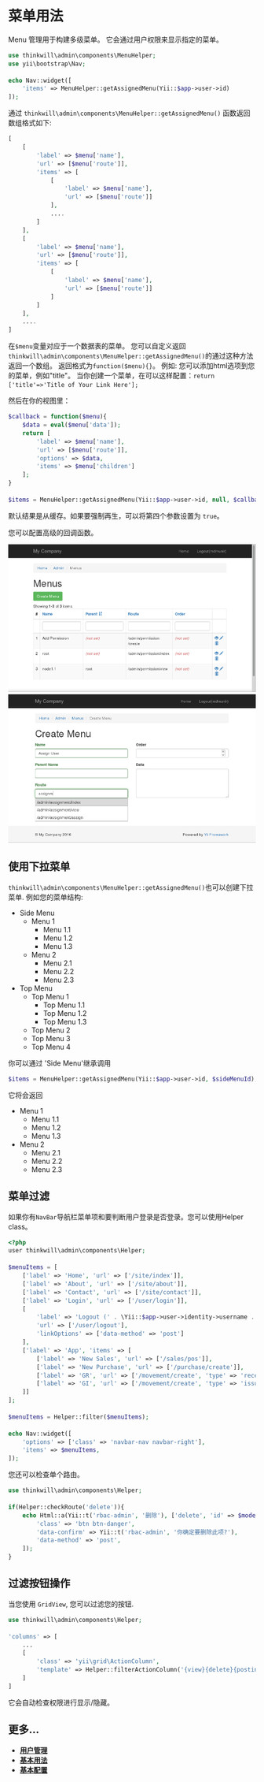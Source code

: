 菜单用法
==========

Menu 管理用于构建多级菜单。
它会通过用户权限来显示指定的菜单。

```php
use thinkwill\admin\components\MenuHelper;
use yii\bootstrap\Nav;

echo Nav::widget([
    'items' => MenuHelper::getAssignedMenu(Yii::$app->user->id)
]);
```

通过 `thinkwill\admin\components\MenuHelper::getAssignedMenu()` 函数返回数组格式如下:

```php
[
    [
        'label' => $menu['name'], 
        'url' => [$menu['route']],
        'items' => [
			[
				'label' => $menu['name'], 
				'url' => [$menu['route']]
            ],
            ....
        ]
    ],
    [
        'label' => $menu['name'], 
        'url' => [$menu['route']],
        'items' => [
			[
				'label' => $menu['name'], 
				'url' => [$menu['route']]
            ]
        ]
    ],
    ....
]
```

在`$menu`变量对应于一个数据表的菜单。
您可以自定义返回`thinkwill\admin\components\MenuHelper::getAssignedMenu()`的通过这种方法返回一个数组。
返回格式为`function($menu){}`。
例如:
    您可以添加html选项到您的菜单，例如"title"。
    当你创建一个菜单，在可以这样配置：``` return ['title'=>'Title of Your Link Here']; ```

然后在你的视图里：

```php
$callback = function($menu){
    $data = eval($menu['data']);
    return [
        'label' => $menu['name'], 
        'url' => [$menu['route']],
        'options' => $data,
        'items' => $menu['children']
    ];
}

$items = MenuHelper::getAssignedMenu(Yii::$app->user->id, null, $callback);
```

默认结果是从缓存。如果要强制再生，可以将第四个参数设置为 `true`。

您可以配置高级的回调函数。

![列表菜单](/docs/images/image09.png)
![创建菜单](/docs/images/image10.png)

使用下拉菜单
-------------------
`thinkwill\admin\components\MenuHelper::getAssignedMenu()`也可以创建下拉菜单.
例如您的菜单结构:

* Side Menu
  * Menu 1
    * Menu 1.1
    * Menu 1.2
    * Menu 1.3
  * Menu 2
    * Menu 2.1
    * Menu 2.2
    * Menu 2.3
* Top Menu
  * Top Menu 1
    * Top Menu 1.1
    * Top Menu 1.2
    * Top Menu 1.3
  * Top Menu 2
  * Top Menu 3
  * Top Menu 4

你可以通过 'Side Menu'继承调用

```php
$items = MenuHelper::getAssignedMenu(Yii::$app->user->id, $sideMenuId);
```

它将会返回
* Menu 1
  * Menu 1.1
  * Menu 1.2
  * Menu 1.3
* Menu 2
  * Menu 2.1
  * Menu 2.2
  * Menu 2.3

菜单过滤
--------------
如果你有`NavBar`导航栏菜单项和要判断用户登录是否登录。您可以使用Helper class。

```php
<?php
user thinkwill\admin\components\Helper;

$menuItems = [
    ['label' => 'Home', 'url' => ['/site/index']],
    ['label' => 'About', 'url' => ['/site/about']],
    ['label' => 'Contact', 'url' => ['/site/contact']],
    ['label' => 'Login', 'url' => ['/user/login']],
    [
        'label' => 'Logout (' . \Yii::$app->user->identity->username . ')',
        'url' => ['/user/logout'],
        'linkOptions' => ['data-method' => 'post']
    ],
    ['label' => 'App', 'items' => [
        ['label' => 'New Sales', 'url' => ['/sales/pos']],
        ['label' => 'New Purchase', 'url' => ['/purchase/create']],
        ['label' => 'GR', 'url' => ['/movement/create', 'type' => 'receive']],
        ['label' => 'GI', 'url' => ['/movement/create', 'type' => 'issue']],
    ]]
];

$menuItems = Helper::filter($menuItems);

echo Nav::widget([
    'options' => ['class' => 'navbar-nav navbar-right'],
    'items' => $menuItems,
]);
```

您还可以检查单个路由。

```php
use thinkwill\admin\components\Helper;

if(Helper::checkRoute('delete')){
    echo Html::a(Yii::t('rbac-admin', '删除'), ['delete', 'id' => $model->name], [
        'class' => 'btn btn-danger',
        'data-confirm' => Yii::t('rbac-admin', '你确定要删除此项?'),
        'data-method' => 'post',
    ]);
}
```

过滤按钮操作
---------------------------
当您使用 `GridView`, 您可以过滤您的按钮.

```php
use thinkwill\admin\components\Helper;

'columns' => [
    ...
    [
        'class' => 'yii\grid\ActionColumn',
        'template' => Helper::filterActionColumn('{view}{delete}{posting}'),
    ]
]
```
它会自动检查权限进行显示/隐藏。

更多...
---------------

- [**用户管理**](user-management.md)
- [**基本用法**](basic-usage.md)
- [**基本配置**](configuration.md)
